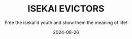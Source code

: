 ---
title: ISEKAI EVICTORS
subtitle: Free the isekai'd youth and show them the meaning of life!
date: 2024-08-26
time: 00:00
type: games
content: |
  The year is 203X, and the youth of the United States have been running away into other worlds, or "isekai". Sending people into isekais has become a profitable business, as the demand has skyrocketed following poor living conditions in the real world. You play as Charlie and Ashley, two agents of ISEKAI EVICTORS, a company that rescues people from isekais and teaches them the joys of real life. You'll use magical guns to shoot down the isekai'd youth and bring them back to reality.

  [Play Now](https://meringue-rouge.itch.io/isekai-evictors)
---